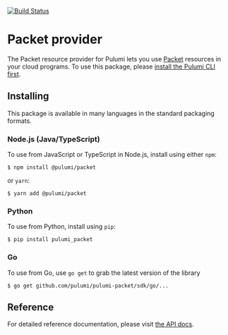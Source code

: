 [![Build Status](https://travis-ci.com/pulumi/pulumi-packet.svg?token=eHg7Zp5zdDDJfTjY8ejq&branch=master)](https://travis-ci.com/pulumi/pulumi-packet)

# Packet provider

The Packet resource provider for Pulumi lets you use [Packet](https://www.packet.com/) resources in your cloud programs.  To use
this package, please [install the Pulumi CLI first](https://pulumi.io/).


## Installing

This package is available in many languages in the standard packaging formats.

### Node.js (Java/TypeScript)

To use from JavaScript or TypeScript in Node.js, install using either `npm`:

    $ npm install @pulumi/packet

or `yarn`:

    $ yarn add @pulumi/packet

### Python

To use from Python, install using `pip`:

    $ pip install pulumi_packet

### Go

To use from Go, use `go get` to grab the latest version of the library

    $ go get github.com/pulumi/pulumi-packet/sdk/go/...

## Reference

For detailed reference documentation, please visit [the API docs][1].


[1]: https://pulumi.io/reference/pkg/nodejs/@pulumi/packet/index.html
